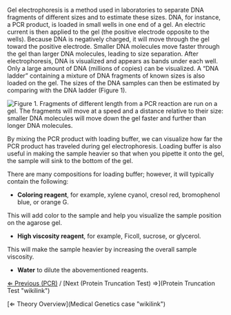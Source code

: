 Gel electrophoresis is a method used in laboratories to separate DNA
fragments of different sizes and to estimate these sizes. DNA, for
instance, a PCR product, is loaded in small wells in one end of a gel.
An electric current is then applied to the gel (the positive electrode
opposite to the wells). Because DNA is negatively charged, it will move
through the gel toward the positive electrode. Smaller DNA molecules
move faster through the gel than larger DNA molecules, leading to size
separation. After electrophoresis, DNA is visualized and appears as
bands under each well. Only a large amount of DNA (millions of copies)
can be visualized. A “DNA ladder” containing a mixture of DNA fragments
of known sizes is also loaded on the gel. The sizes of the DNA samples
can then be estimated by comparing with the DNA ladder (Figure 1).

![Figure 1. Fragments of different length from a PCR reaction are run on
a gel. The fragments will move at a speed and a distance relative to
their size: smaller DNA molecules will move down the gel faster and
further than longer DNA
molecules.](Gelelektroforese.jpg "Figure 1. Fragments of different length from a PCR reaction are run on a gel. The fragments will move at a speed and a distance relative to their size: smaller DNA molecules will move down the gel faster and further than longer DNA molecules.")

By mixing the PCR product with loading buffer, we can visualize how far
the PCR product has traveled during gel electrophoresis. Loading buffer
is also useful in making the sample heavier so that when you pipette it
onto the gel, the sample will sink to the bottom of the gel.

There are many compositions for loading buffer; however, it will
typically contain the following:

-   **Coloring reagent**, for example, xylene cyanol, cresol red,
    bromophenol blue, or orange G.

This will add color to the sample and help you visualize the sample
position on the agarose gel.

-   **High viscosity reagent**, for example, Ficoll, sucrose, or
    glycerol.

This will make the sample heavier by increasing the overall sample
viscosity.

-   **Water** to dilute the abovementioned reagents.

[⇐ Previous (PCR)](PCR_MG "wikilink") / [Next (Protein Truncation Test)
⇒](Protein Truncation Test "wikilink")

[⇐ Theory Overview](Medical Genetics case "wikilink")

